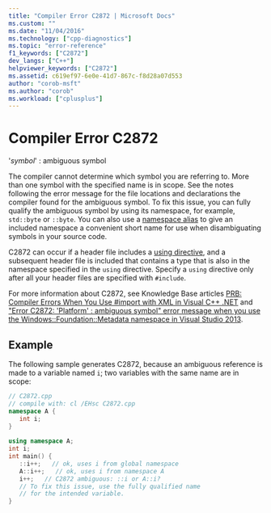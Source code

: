 ```yaml
---
title: "Compiler Error C2872 | Microsoft Docs"
ms.custom: ""
ms.date: "11/04/2016"
ms.technology: ["cpp-diagnostics"]
ms.topic: "error-reference"
f1_keywords: ["C2872"]
dev_langs: ["C++"]
helpviewer_keywords: ["C2872"]
ms.assetid: c619ef97-6e0e-41d7-867c-f8d28a07d553
author: "corob-msft"
ms.author: "corob"
ms.workload: ["cplusplus"]
---
```

# Compiler Error C2872
'*symbol*' : ambiguous symbol  
  
The compiler cannot determine which symbol you are referring to. More than one symbol with the specified name is in scope. See the notes following the error message for the file locations and declarations the compiler found for the ambiguous symbol. To fix this issue, you can fully qualify the ambiguous symbol by using its namespace, for example, `std::byte` or `::byte`. You can also use a [namespace alias](../../cpp/namespaces-cpp.md#namespace_aliases) to give an included namespace a convenient short name for use when disambiguating symbols in your source code.  
  
C2872 can occur if a header file includes a [using directive](../../cpp/namespaces-cpp.md#using_directives), and a subsequent header file is included that contains a type that is also in the namespace specified in the `using` directive. Specify a `using` directive only after all your header files are specified with `#include`.  
  
 For more information about C2872, see Knowledge Base articles [PRB: Compiler Errors When You Use #import with XML in Visual C++ .NET](http://support.microsoft.com/kb/316317) and ["Error C2872: 'Platform' : ambiguous symbol" error message when you use the Windows::Foundation::Metadata namespace in Visual Studio 2013](https://support.microsoft.com/kb/2890859).  
  
## Example  
 The following sample generates C2872, because an ambiguous reference is made to a variable named `i`; two variables with the same name are in scope:  
  
```cpp  
// C2872.cpp  
// compile with: cl /EHsc C2872.cpp  
namespace A {  
   int i;  
}  
  
using namespace A;  
int i;  
int main() {  
   ::i++;   // ok, uses i from global namespace  
   A::i++;   // ok, uses i from namespace A  
   i++;   // C2872 ambiguous: ::i or A::i? 
   // To fix this issue, use the fully qualified name
   // for the intended variable. 
}  
```